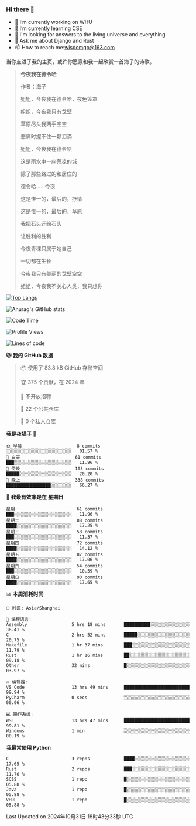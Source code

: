 ### Hi there 👋



- 🔭 I’m currently working on WHU
- 🌱 I’m currently learning CSE
- 🤔 I'm looking for answers to the living universe and everything
- 💬 Ask me about Django and Rust
- 📫 How to reach me:wisdomgo@163.com

当你点进了我的主页，或许你愿意和我一起欣赏一首海子的诗歌。

>**今夜我在德令哈**
>
>作者：海子
>
>姐姐，今夜我在德令哈，夜色笼罩
>
>姐姐，今夜我只有戈壁
>
>草原尽头我两手空空
>
>悲痛时握不住一颗泪滴
>
>姐姐，今夜我在德令哈
>
>这是雨水中一座荒凉的城
>
>除了那些路过的和居住的
>
>德令哈......今夜
>
>这是惟一的，最后的，抒情
>
>这是惟一的，最后的，草原
>
>我把石头还给石头
>
>让胜利的胜利
>
>今夜青稞只属于她自己
>
>一切都在生长
>
>今夜我只有美丽的戈壁空空
>
>姐姐，今夜我不关心人类，我只想你



[![Top Langs](https://github-readme-stats.vercel.app/api/top-langs/?username=wisdomgo&theme=onedark)](https://github.com/anuraghazra/github-readme-stats)

![Anurag's GitHub stats](https://github-readme-stats.vercel.app/api?username=wisdomgo&hide=contribs,stars&theme=synthwave)

<!--START_SECTION:waka-->
![Code Time](http://img.shields.io/badge/Code%20Time-305%20hrs%2010%20mins-blue)

![Profile Views](http://img.shields.io/badge/%E4%B8%AA%E4%BA%BA%E8%B5%84%E6%96%99%E8%A7%82%E7%9C%8B%E6%AC%A1%E6%95%B0-0-blue)

![Lines of code](https://img.shields.io/badge/%E4%BB%8E%E3%80%8CHello%20World%E3%80%8D%E8%B5%B7%E6%88%91%E5%B7%B2%E7%BB%8F%E5%86%99%E4%BA%86-640.1%20thousand%20%E8%A1%8C%E4%BB%A3%E7%A0%81-blue)

**🐱 我的 GitHub 数据** 

> 📦  使用了 83.8 kB GitHub 存储空间 
 > 
> 🏆 375 个贡献，在 2024 年
 > 
> 🚫 不开放招聘
 > 
> 📜 22 个公共仓库 
 > 
> 🔑 0 个私人仓库 
 > 
**我是夜猫子 🦉** 

```text
🌞 早晨                     8 commits           ░░░░░░░░░░░░░░░░░░░░░░░░░   01.57 % 
🌆 白天                     61 commits          ███░░░░░░░░░░░░░░░░░░░░░░   11.96 % 
🌃 傍晚                     103 commits         █████░░░░░░░░░░░░░░░░░░░░   20.20 % 
🌙 晚上                     338 commits         █████████████████░░░░░░░░   66.27 % 
```
📅 **我最有效率是在 星期日** 

```text
星期一                      61 commits          ███░░░░░░░░░░░░░░░░░░░░░░   11.96 % 
星期二                      88 commits          ████░░░░░░░░░░░░░░░░░░░░░   17.25 % 
星期三                      58 commits          ███░░░░░░░░░░░░░░░░░░░░░░   11.37 % 
星期四                      72 commits          ████░░░░░░░░░░░░░░░░░░░░░   14.12 % 
星期五                      87 commits          ████░░░░░░░░░░░░░░░░░░░░░   17.06 % 
星期六                      54 commits          ███░░░░░░░░░░░░░░░░░░░░░░   10.59 % 
星期日                      90 commits          ████░░░░░░░░░░░░░░░░░░░░░   17.65 % 
```


📊 **本周消耗时间** 

```text
🕑︎ 时区: Asia/Shanghai

💬 编程语言: 
Assembly                 5 hrs 18 mins       ██████████░░░░░░░░░░░░░░░   38.41 % 
C                        2 hrs 52 mins       █████░░░░░░░░░░░░░░░░░░░░   20.75 % 
Makefile                 1 hr 37 mins        ███░░░░░░░░░░░░░░░░░░░░░░   11.79 % 
Rust                     1 hr 16 mins        ██░░░░░░░░░░░░░░░░░░░░░░░   09.18 % 
Other                    32 mins             █░░░░░░░░░░░░░░░░░░░░░░░░   03.97 % 

🔥 编辑器: 
VS Code                  13 hrs 49 mins      █████████████████████████   99.94 % 
PyCharm                  0 secs              ░░░░░░░░░░░░░░░░░░░░░░░░░   00.06 % 

💻 操作系统: 
WSL                      13 hrs 47 mins      █████████████████████████   99.81 % 
Windows                  1 min               ░░░░░░░░░░░░░░░░░░░░░░░░░   00.19 % 
```

**我最常使用 Python** 

```text
C                        3 repos             ████░░░░░░░░░░░░░░░░░░░░░   17.65 % 
Rust                     2 repos             ███░░░░░░░░░░░░░░░░░░░░░░   11.76 % 
SCSS                     1 repo              █░░░░░░░░░░░░░░░░░░░░░░░░   05.88 % 
Java                     1 repo              █░░░░░░░░░░░░░░░░░░░░░░░░   05.88 % 
VHDL                     1 repo              █░░░░░░░░░░░░░░░░░░░░░░░░   05.88 % 
```




 Last Updated on 2024年10月31日 18时43分33秒 UTC
<!--END_SECTION:waka-->
